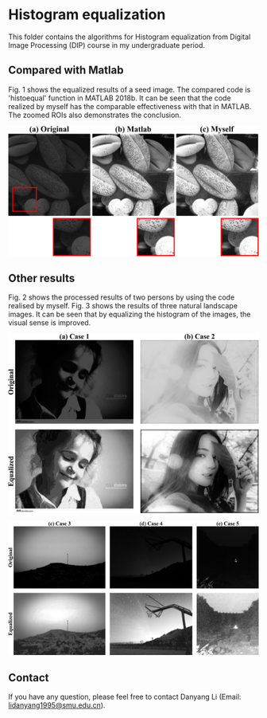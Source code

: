 # Histogram equalization
This folder contains the algorithms for Histogram equalization from Digital Image Processing (DIP) course in my undergraduate period.

## Compared with Matlab
Fig. 1 shows the equalized results of a seed image. The compared code is 'histoequal' function in MATLAB 2018b. 
It can be seen that the code realized by myself has the comparable effectiveness with that in MATLAB.
The zoomed ROIs also demonstrates the conclusion.

![Fig. 1. Results of a seed image.](./img/myself_vs_matlab.png)

## Other results
Fig. 2 shows the processed results of two persons by using the  code realised by myself.
Fig. 3 shows the results of three natural landscape images.
It can be seen that by equalizing the histogram of the images, the visual sense is improved.

![Fig. 2. Results of two persons.](./img/person.png)

![Fig. 3. Results of natural landscape.](./img/nature.png)

## Contact

If you have any question, please feel free to contact Danyang Li (Email: lidanyang1995@smu.edu.cn).